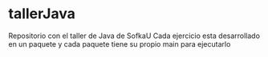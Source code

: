 # tallerJava
Repositorio con el taller de Java de SofkaU
Cada ejercicio esta desarrollado en un paquete y cada paquete tiene su propio main para ejecutarlo
